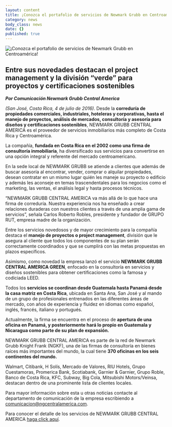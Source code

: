 ```yaml
---
layout: content
title: ¡Conozca el portafolio de servicios de Newmark Grubb en Centroamérica!
category: news
body_class: news
date: {}
published: true
---
```

![¡Conozca el portafolio de servicios de Newmark Grubb en Centroamérica!](/images/news-images/foto-3.png)
## **Entre sus novedades destacan el project management y la división “verde” para proyectos y certificaciones sostenibles**

**_Por Comunicación Newmark Grubb Central America_**

_(San José, Costa Rica, 4 de julio de 2016)._ Desde la **correduría de propiedades comerciales, industriales, hoteleras y corporativas, hasta el manejo de proyectos, análisis de mercados, consultoría y asesoría para diseños y certificaciones sostenibles**, NEWMARK GRUBB CENTRAL AMERICA es el proveedor de servicios inmobiliarios más completo de Costa Rica y Centroamérica.

La compañía, **fundada en Costa Rica en el 2002 como una firma de consultoría inmobiliaria**, ha diversificado sus servicios para convertirse en una opción integral y referente del mercado centroamericano.

En la sede local de NEWMARK GRUBB se atiende a  clientes que además de buscar asesoría al encontrar, vender, comprar o alquilar propiedades, desean contratar en un mismo lugar quién les maneje su proyecto o edificio y además les aconseje en temas trascendentales para los negocios como el marketing, las ventas, el análisis legal y hasta procesos técnicos.

“NEWMARK GRUBB CENTRAL AMERICA va más allá de lo que hace una firma de correduría. Nuestra experiencia nos ha enseñado a crear relaciones duraderas con nuestros clientes a través de una amplia gama de servicios”, señala Carlos Roberto Robles, presidente y fundador de GRUPO RUT, empresa madre de la organización.

Entre los servicios novedosos y de mayor crecimiento para la compañía destaca el **manejo de proyectos o project management**, división que le asegura al cliente que todos los componentes de su plan serán correctamente coordinados y que se cumplirá con las metas propuestas en plazos específicos.

Asimismo, como novedad la empresa lanzó el servicio **NEWMARK GRUBB CENTRAL AMERICA GREEN**, enfocado en la consultoría en servicios y diseños sostenibles para obtener certificaciones como la famosa y codiciada LEED.

Todos los **servicios se coordinan desde Guatemala hasta Panamá desde la casa matriz en Costa Rica**, ubicada en Santa Ana, San José y al mando de un grupo de profesionales entrenados en las diferentes áreas de mercado, con años de experiencia y fluidez en idiomas como español, inglés, francés, italiano y portugués.

Actualmente, la firma se encuentra en el proceso de **apertura de una oficina en Panamá, y posteriormente hará lo propio en Guatemala y Nicaragua como parte de su plan de expansión.**

NEWMARK GRUBB CENTRAL AMERICA es parte de la red de Newmark Grubb Knight Frank (NGKF), una de las firmas de consultoría en bienes raíces más importantes del mundo, la cual tiene **370 oficinas en los seis continentes del mundo.**

Walmart, Citibank, H Solís, Mercado de Valores, RIU Hotels, Grupo Cuestamoras, Promerica Bank, Scotiabank, Garnier & Garnier, Grupo Roble, Banco de Costa Rica, KFC, Subway, Big Cola, Mitsubishi Motors/Veinsa, destacan dentro de una prominente lista de clientes locales.

Para mayor información sobre esta u otras noticias contacte al departamento de comunicación de la empresa escribiendo a [comunicacion@ngcentralamerica.com](mailto:comunicacion@ngcentralamerica.com).

Para conocer el detalle de los servicios de NEWMARK GRUBB CENTRAL AMERICA [haga click aquí](/services/).
